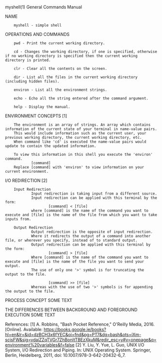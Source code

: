 myshell(1)                                                                              General Commands Manual

NAME

        myshell - simple shell

OPERATIONS AND COMMANDS

        pwd - Print the current working directory.

        cd - Changes the working directory, if one is specified, otherwise if no working directory is specified then the current working directory is printed.

        clr - Clear all the contents on the screen.

        dir - List all the files in the current working directory (including hidden files).

        environ - List all the environment strings.

        echo - Echo all the string entered after the command argument.

        help - Display the manual.

ENVIRONMENT CONCEPTS [1]

        The environment is an array of strings. An array which contains information of the current state of your terminal in name-value pairs.
        This would include information such as the current user, your previous working directory, the current working directory, etc.
        When command like 'cd' is executed the name-value pairs would update to contain the updated information. 

        To view this information in this shell you execute the 'environ' command.
                [command]
        Replace [command] with 'environ' to view information on your current environment.

I/O REDIRECTION [2]

        Input Redirection
                Input redirection is taking input from a different source. 
                Input redirection can be applied with this terminal by the form:
                        [command] < [file]
                where [command] is the name of the command you want to execute and [file] is the name of the file from which you want to take inputs from.

        Output Redirection
                Output redirection is the opposite of input redirection.
                Where it redirects the output of a command into another file, or wherever you specify, instead of to standard output.
                Output redirection can be applied with this terminal by the form:
                        [command] > [file]
                Where [command] is the name of the command you want to execute and [file] is the name of the file you want to send your output.
                The use of only one '>' symbol is for truncating the output to the file.
 
                        [command] >> [file]
                Whereas with the use of two '>' symbols is for appending the output to the file.
 
PROCESS CONCEPT
        SOME TEXT

THE DIFFERENCES BETWEEN BACKGROUND AND FOREGROUND EXECUTION
        SOME TEXT


References:
[1] A. Robbins, "Bash Pocket Reference," O'Reilly Media, 2016. [Online]. Available: https://books.google.ie/books?hl=en&lr=&id=dzBCH3x6fYEC&oi=fnd&pg=PT7&dq=bash&ots=iXm-scjsFW&sig=vdaiZZqTVGr7ZhBonItTBEzXkuM&redir_esc=y#v=onepage&q=environment%20variables&f=false
[2] Y. Liu, Y. Yue, L. Guo, UNIX I/O System, I/O Redirection and Piping. In: UNIX Operating System. Springer, Berlin, Heidelberg, 2011, doi: 10.1007/978-3-642-20432-6_7.